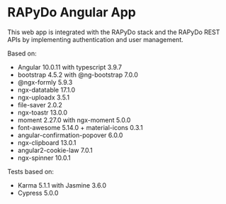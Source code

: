 # RAPyDo Angular App

This web app is integrated with the RAPyDo stack and the RAPyDo REST APIs by implementing authentication and user management.

Based on:

- Angular 10.0.11 with typescript 3.9.7
- bootstrap 4.5.2 with @ng-bootstrap 7.0.0
- @ngx-formly 5.9.3
- ngx-datatable 17.1.0
- ngx-uploadx 3.5.1
- file-saver 2.0.2
- ngx-toastr 13.0.0
- moment 2.27.0 with ngx-moment 5.0.0
- font-awesome 5.14.0 + material-icons 0.3.1
- angular-confirmation-popover 6.0.0
- ngx-clipboard 13.0.1
- angular2-cookie-law 7.0.1
- ngx-spinner 10.0.1

Tests based on:

- Karma 5.1.1 with Jasmine 3.6.0
- Cypress 5.0.0
